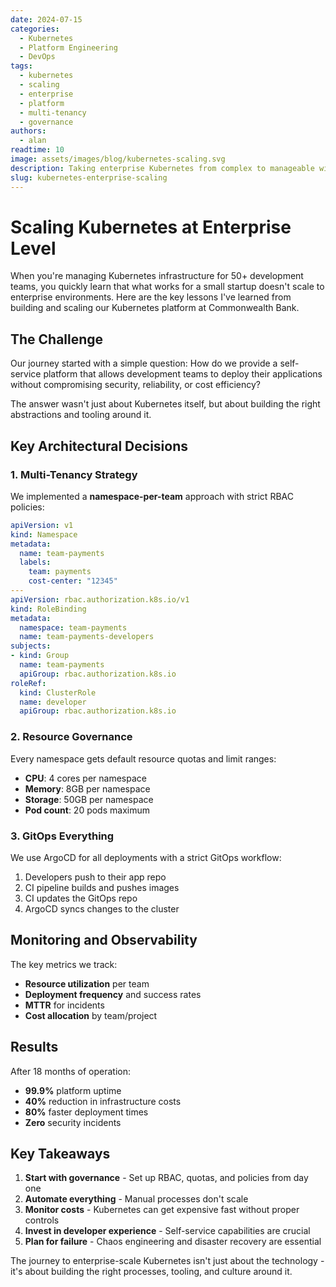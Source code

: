 ```yaml
---
date: 2024-07-15
categories:
  - Kubernetes
  - Platform Engineering
  - DevOps
tags:
  - kubernetes
  - scaling
  - enterprise
  - platform
  - multi-tenancy
  - governance
authors:
  - alan
readtime: 10
image: assets/images/blog/kubernetes-scaling.svg
description: Taking enterprise Kubernetes from complex to manageable with proper governance and automation
slug: kubernetes-enterprise-scaling
---
```


# Scaling Kubernetes at Enterprise Level

When you're managing Kubernetes infrastructure for 50+ development teams, you quickly learn that what works for a small startup doesn't scale to enterprise environments. Here are the key lessons I've learned from building and scaling our Kubernetes platform at Commonwealth Bank.

<!-- more -->

## The Challenge

Our journey started with a simple question: How do we provide a self-service platform that allows development teams to deploy their applications without compromising security, reliability, or cost efficiency?

The answer wasn't just about Kubernetes itself, but about building the right abstractions and tooling around it.

## Key Architectural Decisions

### 1. Multi-Tenancy Strategy

We implemented a **namespace-per-team** approach with strict RBAC policies:

```yaml
apiVersion: v1
kind: Namespace
metadata:
  name: team-payments
  labels:
    team: payments
    cost-center: "12345"
---
apiVersion: rbac.authorization.k8s.io/v1
kind: RoleBinding
metadata:
  namespace: team-payments
  name: team-payments-developers
subjects:
- kind: Group
  name: team-payments
  apiGroup: rbac.authorization.k8s.io
roleRef:
  kind: ClusterRole
  name: developer
  apiGroup: rbac.authorization.k8s.io
```

### 2. Resource Governance

Every namespace gets default resource quotas and limit ranges:

- **CPU**: 4 cores per namespace
- **Memory**: 8GB per namespace  
- **Storage**: 50GB per namespace
- **Pod count**: 20 pods maximum

### 3. GitOps Everything

We use ArgoCD for all deployments with a strict GitOps workflow:

1. Developers push to their app repo
2. CI pipeline builds and pushes images
3. CI updates the GitOps repo
4. ArgoCD syncs changes to the cluster

## Monitoring and Observability

The key metrics we track:

- **Resource utilization** per team
- **Deployment frequency** and success rates
- **MTTR** for incidents
- **Cost allocation** by team/project

## Results

After 18 months of operation:

- **99.9%** platform uptime
- **40%** reduction in infrastructure costs
- **80%** faster deployment times
- **Zero** security incidents

## Key Takeaways

1. **Start with governance** - Set up RBAC, quotas, and policies from day one
2. **Automate everything** - Manual processes don't scale
3. **Monitor costs** - Kubernetes can get expensive fast without proper controls
4. **Invest in developer experience** - Self-service capabilities are crucial
5. **Plan for failure** - Chaos engineering and disaster recovery are essential

The journey to enterprise-scale Kubernetes isn't just about the technology - it's about building the right processes, tooling, and culture around it.